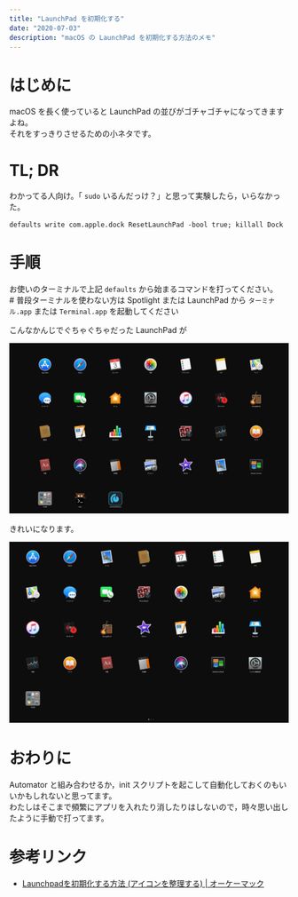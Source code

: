 ```yaml
---
title: "LaunchPad を初期化する"
date: "2020-07-03"
description: "macOS の LaunchPad を初期化する方法のメモ"
---
```


# はじめに

macOS を長く使っていると LaunchPad の並びがゴチャゴチャになってきますよね。  
それをすっきりさせるための小ネタです。

# TL; DR

わかってる人向け。「 `sudo` いるんだっけ？」と思って実験したら，いらなかった。

```
defaults write com.apple.dock ResetLaunchPad -bool true; killall Dock
```

# 手順

お使いのターミナルで上記 `defaults` から始まるコマンドを打ってください。  
\# 普段ターミナルを使わない方は Spotlight または LaunchPad から `ターミナル.app` または `Terminal.app` を起動してください

こんなかんじでぐちゃぐちゃだった LaunchPad が

![画像1](./img_0.png)

きれいになります。

![画像2](./img_1.png)

# おわりに

Automator と組み合わせるか，init スクリプトを起こして自動化しておくのもいいかもしれないと思ってます。  
わたしはそこまで頻繁にアプリを入れたり消したりはしないので，時々思い出したように手動で打ってます。

# 参考リンク

* [Launchpadを初期化する方法 (アイコンを整理する) | オーケーマック](http://okaymac.com/2015/10/05/launchpad-initialize/)

